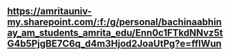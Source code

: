 ## https://amritauniv-my.sharepoint.com/:f:/g/personal/bachinaabhinay_am_students_amrita_edu/Enn0c1FTkdNNvz5tG4b5PjgBE7C6q_d4m3Hjod2JoaUtPg?e=fflWun

